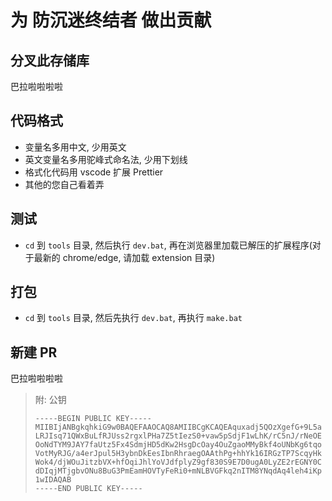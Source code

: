 # 为 防沉迷终结者 做出贡献

## 分叉此存储库

巴拉啦啦啦啦

## 代码格式

-   变量名多用中文, 少用英文
-   英文变量名多用驼峰式命名法, 少用下划线
-   格式化代码用 vscode 扩展 Prettier
-   其他的您自己看着弄

## 测试

-   `cd` 到 `tools` 目录, 然后执行 `dev.bat`, 再在浏览器里加载已解压的扩展程序(对于最新的 chrome/edge, 请加载 extension 目录)

## 打包

-   `cd` 到 `tools` 目录, 然后先执行 `dev.bat`, 再执行 `make.bat`

## 新建 PR

巴拉啦啦啦啦

> 附: 公钥
>
> ```plaintext
> -----BEGIN PUBLIC KEY-----
> MIIBIjANBgkqhkiG9w0BAQEFAAOCAQ8AMIIBCgKCAQEAquxadj5QOzXgefG+9L5a
> LRJIsq71QWxBuLfRJUss2rgxlPHa7Z5tIezS0+vaw5pSdjF1wLhK/rC5nJ/rNeOE
> OoNdTYM9JAY7faUtz5Fx4SdmjHD5dKw2HsgDcOay4OuZgaoMMyBkf4oUNbKg6tqo
> VotMyRJG/a4erJpul5H3ybnDkEesIbnRhraegOAAthPg+hhYk16IRGzTP7ScqyHk
> Wok4/djWOuJitzbVX+hfOqiJhlYoVJdfplyZ9gf830S9E7D0ugA0LyZE2rEGNY0C
> dDIqjMTjgbvONu8BuG3PmEamHOVTyFeRi0+mNLBVGFkq2nITM8YNqdAq4leh4iKp
> 1wIDAQAB
> -----END PUBLIC KEY-----
> ```
